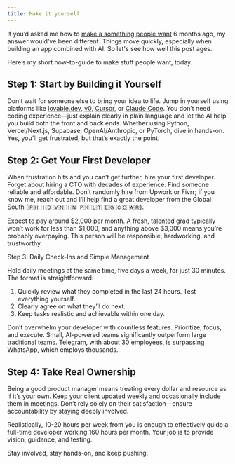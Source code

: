 ```yaml
---
title: Make it yourself
---
```


If you’d asked me how to [make a something people want](https://www.paulgraham.com/good.html) 6 months ago, my answer would’ve been different. Things move quickly, especially when building an app combined with AI. So let's see how well this post ages.

Here’s my short how-to-guide to make stuff people want, today.

## Step 1: Start by Building it Yourself

Don’t wait for someone else to bring your idea to life. Jump in yourself using platforms like [lovable.dev](https://lovable.dev/), [v0](https://v0.dev/), [Cursor](https://www.cursor.com/en), or [Claude Code](https://www.anthropic.com/claude-code). You don’t need coding experience—just explain clearly in plain language and let the AI help you build both the front and back ends. Whether using Python, Vercel/Next.js, Supabase, OpenAI/Anthropic, or PyTorch, dive in hands-on. Yes, you’ll get frustrated, but that’s exactly the point.

## Step 2: Get Your First Developer

When frustration hits and you can’t get further, hire your first developer. Forget about hiring a CTO with decades of experience. Find someone reliable and affordable. Don’t randomly hire from Upwork or Fivrr; if you know me, reach out and I’ll help find a great developer from the Global South (🇵🇭 🇮🇩 🇻🇳 🇮🇳 🇵🇰 🇱🇹 🇪🇬 🇨🇴 🇦🇷).

Expect to pay around $2,000 per month. A fresh, talented grad typically won’t work for less than $1,000, and anything above $3,000 means you’re probably overpaying. This person will be responsible, hardworking, and trustworthy.

Step 3: Daily Check-Ins and Simple Management

Hold daily meetings at the same time, five days a week, for just 30 minutes. The format is straightforward:

1. Quickly review what they completed in the last 24 hours. Test everything yourself.
2. Clearly agree on what they’ll do next.
3. Keep tasks realistic and achievable within one day.

Don’t overwhelm your developer with countless features. Prioritize, focus, and execute. Small, AI-powered teams significantly outperform large traditional teams. Telegram, with about 30 employees, is surpassing WhatsApp, which employs thousands.

## Step 4: Take Real Ownership

Being a good product manager means treating every dollar and resource as if it’s your own. Keep your client updated weekly and occasionally include them in meetings. Don’t rely solely on their satisfaction—ensure accountability by staying deeply involved.

Realistically, 10-20 hours per week from you is enough to effectively guide a full-time developer working 160 hours per month. Your job is to provide vision, guidance, and testing.

Stay involved, stay hands-on, and keep pushing.